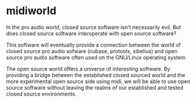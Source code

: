 midiworld
=========

In the pro audio world, closed source software isn't necessarily evil. But does closed source software interoperate with open source software?

This software will eventually provide a connection between the world of closed source pro audio sofware (cubase, protools, sibelius) and open source pro audio software often used on the GNU/Linux operating system. 

The open source world offers a
universe of interesting software. By providing a bridge between the established closed sourced world and the more experimental open source side using midi, we will be able to use open source software without leaving the realms of our established and tested closed source environments. 




 
